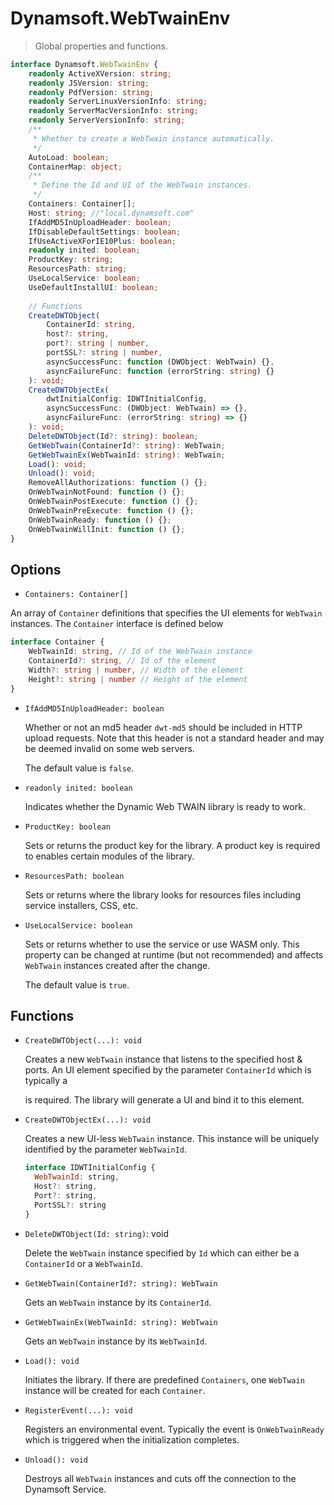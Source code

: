 <script src="https://www.dynamsoft.com/assets/js/jquery.dynamsoft.header.js?showSearch=false&host=www.dynamsoft.com"></script>
# Dynamsoft.WebTwainEnv

>  Global properties and functions.

```typescript
interface Dynamsoft.WebTwainEnv {
    readonly ActiveXVersion: string;
    readonly JSVersion: string;
    readonly PdfVersion: string;
    readonly ServerLinuxVersionInfo: string;
    readonly ServerMacVersionInfo: string;
    readonly ServerVersionInfo: string;
    /**
     * Whether to create a WebTwain instance automatically.
     */
    AutoLoad: boolean;
    ContainerMap: object;
    /**
     * Define the Id and UI of the WebTwain instances.
     */
    Containers: Container[];
    Host: string; //"local.dynamsoft.com"
    IfAddMD5InUploadHeader: boolean;
    IfDisableDefaultSettings: boolean;
    IfUseActiveXForIE10Plus: boolean;
    readonly inited: boolean;
    ProductKey: string;
    ResourcesPath: string;
    UseLocalService: boolean;
    UseDefaultInstallUI: boolean;
    
    // Functions
    CreateDWTObject(
        ContainerId: string, 
        host?: string, 
        port?: string | number, 
        portSSL?: string | number, 
        asyncSuccessFunc: function (DWObject: WebTwain) {}, 
        asyncFailureFunc: function (errorString: string) {}
    ): void;
    CreateDWTObjectEx(
        dwtInitialConfig: IDWTInitialConfig,                 
        asyncSuccessFunc: (DWObject: WebTwain) => {},                   
        asyncFailureFunc: (errorString: string) => {}
    ): void;
    DeleteDWTObject(Id?: string): boolean;
    GetWebTwain(ContainerId?: string): WebTwain;
    GetWebTwainEx(WebTwainId: string): WebTwain;
    Load(): void;
    Unload(): void;
    RemoveAllAuthorizations: function () {};
    OnWebTwainNotFound: function () {};
    OnWebTwainPostExecute: function () {};
    OnWebTwainPreExecute: function () {};
    OnWebTwainReady: function () {};
    OnWebTwainWillInit: function () {};
}
```

## Options

- `Containers: Container[]`

An array of `Container` definitions that specifies the UI elements for `WebTwain` instances. The `Container` interface is defined below


```typescript
interface Container {
    WebTwainId: string, // Id of the WebTwain instance
    ContainerId?: string, // Id of the element
    Width?: string | number, // Width of the element
    Height?: string | number // Height of the element
}
```

- `IfAddMD5InUploadHeader: boolean`
  
  Whether or not an md5 header `dwt-md5` should be included in HTTP upload requests. Note that this header is not a standard header and may be deemed invalid on some web servers.
  
  The default value is `false`.
  
- `readonly inited: boolean`
  
  Indicates whether the Dynamic Web TWAIN library is ready to work.
  
- `ProductKey: boolean`
  
  Sets or returns the product key for the library. A product key is required to enables certain modules of the library.
  
- `ResourcesPath: boolean`
  
  Sets or returns where the library looks for resources files including service installers, CSS, etc.
  
- `UseLocalService: boolean`

  Sets or returns whether to use the service or use WASM only. This property can be changed at runtime (but not recommended) and affects `WebTwain` instances created after the change.

  The default value is `true`.



## Functions

- `CreateDWTObject(...): void`

  Creates a new `WebTwain` instance that listens to the specified host & ports. An UI element specified by the parameter `ContainerId` which is typically a <div> is required. The library will generate a UI and bind it to this element.
  
- `CreateDWTObjectEx(...): void`

  Creates a new UI-less `WebTwain` instance. This instance will be uniquely identified by the parameter `WebTwainId`.
  
  ```javascript
  interface IDWTInitialConfig {
    WebTwainId: string,
    Host?: string,
    Port?: string,
    PortSSL?: string
  }
  ```
  
  
  
- `DeleteDWTObject(Id: string)`: void

  Delete the `WebTwain` instance specified by `Id` which can either be a `ContainerId` or a `WebTwainId`.

- `GetWebTwain(ContainerId?: string): WebTwain`

  Gets an `WebTwain` instance by its `ContainerId`.
  
- `GetWebTwainEx(WebTwainId: string): WebTwain`

  Gets an `WebTwain` instance by its `WebTwainId`.
  
- `Load(): void`

  Initiates the library. If there are predefined `Containers`, one `WebTwain` instance will be created for each `Container`.

- `RegisterEvent(...): void`

  Registers an environmental event. Typically the event is `OnWebTwainReady` which is triggered when the initialization completes.

- `Unload(): void`

  Destroys all `WebTwain` instances and cuts off the connection to the Dynamsoft Service.